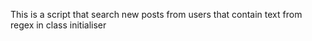 This is a script that search new posts from users that contain text from regex in class initialiser
